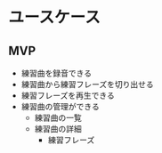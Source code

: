 # ユースケース

## MVP

- 練習曲を録音できる
- 練習曲から練習フレーズを切り出せる
- 練習フレーズを再生できる
- 練習曲の管理ができる
  - 練習曲の一覧
  - 練習曲の詳細
    - 練習フレーズ
